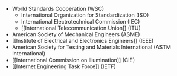 - World Standards Cooperation (WSC)
	- International Organization for Standardization (ISO)
	- International Electrotechnical Commission (IEC)
	- [[International Telecommunication Union]] (ITU)
- American Society of Mechanical Engineers (ASME)
- [[Institute of Electrical and Electronics Engineers]] (IEEE)
- American Society for Testing and Materials International (ASTM International)
- [[International Commission on Illumination]] (CIE)
- [[Internet Engineering Task Force]] (IETF)